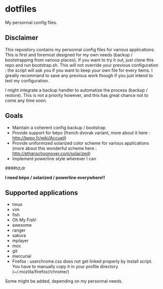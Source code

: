 dotfiles
========

My personnal config files.

Disclaimer
----------
This repository contains my personnal config files for various applications.
This is first and foremost designed for my own needs (backup / bootstrapping
from various places).
If you want to try it out, just clone this repo and run bootstrap.sh.
This will not override your previous configuration : the script will
ask you if you want to keep your own file for every items. I greatly
recommand to save any previous work though if you just intend to test my
configuration.

I might integrate a backup handler to automatize the process (backup / restore).
This is not a priority however, and this has great chance not to come
any time soon.

Goals
-----

- Maintain a coherent config backup / bootstrap
- Provide support for bépo (french dvorak variant, more about it here : http://bepo.fr/wiki/Accueil)
- Provide uniformized solarized color scheme for various applications (more about this wonderful scheme 
here : http://ethanschoonover.com/solarized)
- Implement powerline style wherever I can

####td;dr

**I need bépo / solarized / powerline everywhere!!**


Supported applications
----------------------
- tmux
- vim
- fish
- Oh My Fish!
- awesome
- ranger
- sakura
- mplayer
- moc
- git
- mercurial
- Firefox : userchrome.css does not get linked properly by install script. You have to manually copy it in your profile directory (~/.mozilla/firefox/<profile>/chrome/)

Some might be added, depending on my personnal needs.
